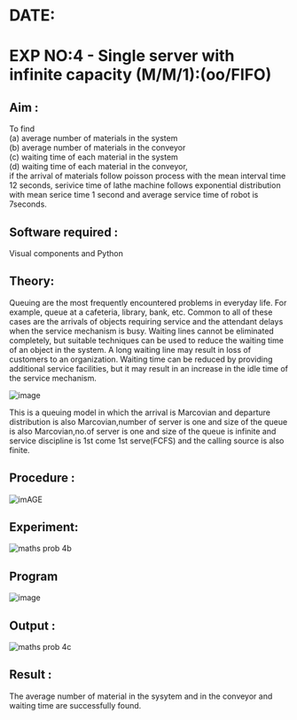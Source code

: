 # DATE:
# EXP NO:4 - Single server with infinite capacity (M/M/1):(oo/FIFO)
## Aim :
To find
<br>(a) average number of materials in the system
<br>(b) average number of materials in the conveyor 
<br>(c) waiting time of each material in the system
<br>(d) waiting time of each material in the conveyor,
<br>if the arrival  of materials follow poisson process with the mean interval time 12 seconds, serivice time of lathe machine follows exponential distribution with mean serice time 1 second and average service time of robot is 7seconds.

## Software required :
Visual components and Python

## Theory:
Queuing are the most frequently encountered problems in everyday life. For example, queue at a cafeteria, library, bank, etc. Common to all of these cases are the arrivals of objects requiring service and the attendant delays when the service mechanism is busy. Waiting lines cannot be eliminated completely, but suitable techniques can be used to reduce the waiting time of an object in the system. A long waiting line may result in loss of customers to an organization. Waiting time can be reduced by providing additional service facilities, but it may result in an increase in the idle time of the service mechanism.

![image](1.png)

This is a queuing model in which the arrival is Marcovian and departure distribution is also Marcovian,number of server is one and size of the queue is also Marcovian,no.of server is one and size of the queue is infinite and service discipline is 1st come 1st serve(FCFS) and the calling source is also finite.

## Procedure :
![imAGE](2.png)

## Experiment:
![maths prob 4b](https://github.com/sudharsanakumar18/Single-server-infinite-capacity---Markov-Model/assets/138849110/da7f62ac-9a89-49be-8dbf-c2dab2533aa7)

## Program
![image](https://github.com/ramjan1729/Single-server-infinite-capacity---Markov-Model/assets/103921593/5f1fd58d-5929-4c51-89ea-4cef009e5bad)

## Output :
![maths prob 4c](https://github.com/sudharsanakumar18/Single-server-infinite-capacity---Markov-Model/assets/138849110/16033d41-bca5-4362-b317-73f7649f5cac)

## Result :
The average number of material in the sysytem and in the conveyor and waiting time are successfully found.

